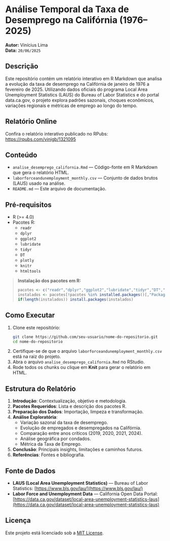 # Análise Temporal da Taxa de Desemprego na Califórnia (1976–2025)

**Autor:** Vinícius Lima\
**Data:** `20/06/2025`

## Descrição

Este repositório contém um relatório interativo em R Markdown que analisa a evolução da taxa de desemprego na Califórnia de janeiro de 1976 a fevereiro de 2025. Utilizando dados oficiais do programa Local Area Unemployment Statistics (LAUS) do Bureau of Labor Statistics e do portal data.ca.gov, o projeto explora padrões sazonais, choques econômicos, variações regionais e métricas de emprego ao longo do tempo.

## Relatório Online
Confira o relatório interativo publicado no RPubs: https://rpubs.com/vinigb/1321095

## Conteúdo

- `analise_desemprego_california.Rmd` — Código-fonte em R Markdown que gera o relatório HTML.
- `laborforceandunemployment_monthly.csv` — Conjunto de dados brutos (LAUS) usado na análise.
- `README.md` — Este arquivo de documentação.

## Pré-requisitos

- R (>= 4.0)
- Pacotes R:
  - `readr`
  - `dplyr`
  - `ggplot2`
  - `lubridate`
  - `tidyr`
  - `DT`
  - `plotly`
  - `knitr`
  - `htmltools`

> **Instalação dos pacotes em R:**
>
> ```r
> pacotes <- c("readr","dplyr","ggplot2","lubridate","tidyr","DT","plotly","knitr","htmltools")
> instalados <- pacotes[!pacotes %in% installed.packages()[,"Package"]]
> if(length(instalados)) install.packages(instalados)
> ```

## Como Executar

1. Clone este repositório:
   ```bash
   git clone https://github.com/seu-usuario/nome-do-repositorio.git
   cd nome-do-repositorio
   ```
2. Certifique-se de que o arquivo `laborforceandunemployment_monthly.csv` está na raiz do projeto.
3. Abra o arquivo `analise_desemprego_california.Rmd` no RStudio.
4. Rode todos os chunks ou clique em **Knit** para gerar o relatório em HTML.

## Estrutura do Relatório

1. **Introdução**: Contextualização, objetivo e metodologia.
2. **Pacotes Requeridos**: Lista e descrição dos pacotes R.
3. **Preparação dos Dados**: Importação, limpeza e transformação.
4. **Análise Exploratória**:
   - Variação sazonal da taxa de desemprego.
   - Evolução de empregados e desempregados na Califórnia.
   - Comparação entre anos críticos (2019, 2020, 2021, 2024).
   - Análise geográfica por condados.
   - Métrica da Taxa de Emprego.
5. **Conclusão**: Principais insights, limitações e caminhos futuros.
6. **Referências**: Fontes e bibliografia.

## Fonte de Dados

- **LAUS (Local Area Unemployment Statistics)** — Bureau of Labor Statistics: [https://www.bls.gov/lau/](https://www.bls.gov/lau/)
- **Labor Force and Unemployment Data** — California Open Data Portal: [https://data.ca.gov/dataset/local-area-unemployment-statistics-laus](https://data.ca.gov/dataset/local-area-unemployment-statistics-laus)

## Licença

Este projeto está licenciado sob a [MIT License](LICENSE).

